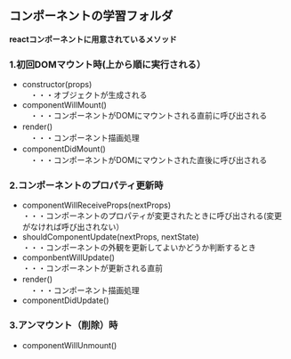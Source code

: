 ## コンポーネントの学習フォルダ

__reactコンポーネントに用意されているメソッド__
### 1.初回DOMマウント時(上から順に実行される）
- constructor(props)  
　・・・オブジェクトが生成される
- componentWillMount()<br>　・・・コンポーネントがDOMにマウントされる直前に呼び出される
- render()　<br>　・・・コンポーネント描画処理
- componentDidMount()　<br>　・・・コンポーネントがDOMにマウントされた直後に呼び出される
### 2.コンポーネントのプロパティ更新時
- componentWillReceiveProps(nextProps)<br>  ・・・コンポーネントのプロパティが変更されたときに呼び出される(変更がなければ呼び出されない）
- shouldComponentUpdate(nextProps, nextState)<br>  ・・・コンポーネントの外観を更新してよいかどうか判断するとき
- componbentWillUpdate()<br>  ・・・コンポーネントが更新される直前
- render()　<br>　・・・コンポーネント描画処理
- componentDidUpdate()<br>
### 3.アンマウント（削除）時
- componentWillUnmount()
